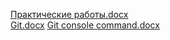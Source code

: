 [Практические работы.docx](https://github.com/KazGad/Srednii/files/7184122/default.docx)    
[Git.docx](https://github.com/KazGad/Srednii/files/7265476/Git.docx)
[Git console command.docx](https://github.com/KazGad/Srednii/files/7299410/git.console.command.docx)
